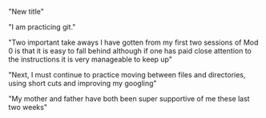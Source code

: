 "New title"

"I am practicing git."

"Two important take aways I have gotten from my first two sessions of Mod 0 is that it is easy to fall behind although if one has paid close attention to the instructions it is very manageable to keep up"

"Next, I must continue to practice moving between files and directories, using short cuts and improving my googling"

"My mother and father have both been super supportive of me these last two weeks"

